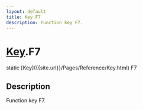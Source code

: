 ```yaml
---
layout: default
title: Key.F7
description: Function key F7.
---
```

# [Key]({{site.url}}/Pages/Reference/Key.html).F7

<div class='signature' markdown='1'>
static [Key]({{site.url}}/Pages/Reference/Key.html) F7
</div>

## Description
Function key F7.

